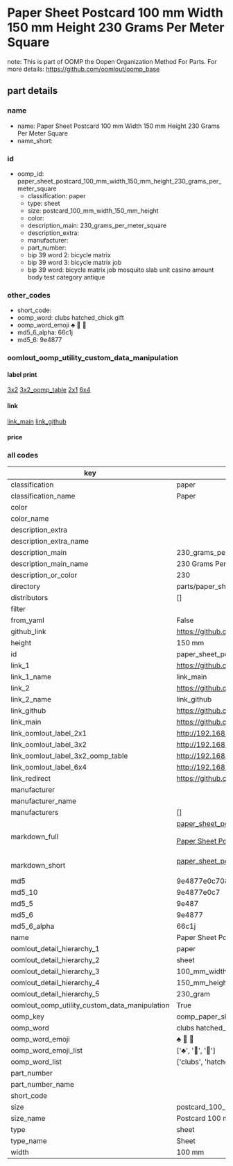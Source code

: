 # Paper Sheet Postcard 100 mm Width 150 mm Height 230 Grams Per Meter Square  

note: This is part of OOMP the Oopen Organization Method For Parts. For more details: https://github.com/oomlout/oomp_base

##  part details
  







### name
* name: Paper Sheet Postcard 100 mm Width 150 mm Height 230 Grams Per Meter Square
* name_short: 
### id
* oomp_id: paper_sheet_postcard_100_mm_width_150_mm_height_230_grams_per_meter_square
  * classification: paper
  * type: sheet
  * size: postcard_100_mm_width_150_mm_height
  * color: 
  * description_main: 230_grams_per_meter_square
  * description_extra: 
  * manufacturer: 
  * part_number: 
  * bip 39 word 2: bicycle matrix
  * bip 39 word 3: bicycle matrix job
  * bip 39 word: bicycle matrix job mosquito slab unit casino amount body test category antique

### other_codes
* short_code: 
* oomp_word: clubs hatched_chick gift
* oomp_word_emoji :clubs: :hatched_chick: :gift:
* md5_6_alpha: 66c1j
* md5_6: 9e4877






### oomlout_oomp_utility_custom_data_manipulation
#### label print
[3x2](http://192.168.1.245:1112/?label=oomp%2066c1j)
[3x2_oomp_table](http://192.168.1.108:1112/?label=oomp%2066c1j)
[2x1](http://192.168.1.242:1112/?label=oomp%2066c1j)
[6x4](http://192.168.1.55:1112/?label=oomp%2066c1j)    

#### link

[link_main](https://github.com/oomlout/oomlout_oomp_version_1_messy/tree/main/parts/paper_sheet_postcard_100_mm_width_150_mm_height_230_grams_per_meter_square) [link_github](https://github.com/oomlout/oomlout_oomp_version_1_messy/tree/main/parts/paper_sheet_postcard_100_mm_width_150_mm_height_230_grams_per_meter_square)                             

#### price







### all codes 
| key | value |  
| --- | --- |  
| classification | paper |  
| classification_name | Paper |  
| color |  |  
| color_name |  |  
| description_extra |  |  
| description_extra_name |  |  
| description_main | 230_grams_per_meter_square |  
| description_main_name | 230 Grams Per Meter Square |  
| description_or_color | 230 |  
| directory | parts/paper_sheet_postcard_100_mm_width_150_mm_height_230_grams_per_meter_square |  
| distributors | [] |  
| filter |  |  
| from_yaml | False |  
| github_link | https://github.com/oomlout/oomlout_oomp_part_src/tree/main/parts/paper_sheet_postcard_100_mm_width_150_mm_height_230_grams_per_meter_square |  
| height | 150 mm |  
| id | paper_sheet_postcard_100_mm_width_150_mm_height_230_grams_per_meter_square |  
| link_1 | https://github.com/oomlout/oomlout_oomp_version_1_messy/tree/main/parts/paper_sheet_postcard_100_mm_width_150_mm_height_230_grams_per_meter_square |  
| link_1_name | link_main |  
| link_2 | https://github.com/oomlout/oomlout_oomp_version_1_messy/tree/main/parts/paper_sheet_postcard_100_mm_width_150_mm_height_230_grams_per_meter_square |  
| link_2_name | link_github |  
| link_github | https://github.com/oomlout/oomlout_oomp_version_1_messy/tree/main/parts/paper_sheet_postcard_100_mm_width_150_mm_height_230_grams_per_meter_square |  
| link_main | https://github.com/oomlout/oomlout_oomp_version_1_messy/tree/main/parts/paper_sheet_postcard_100_mm_width_150_mm_height_230_grams_per_meter_square |  
| link_oomlout_label_2x1 | http://192.168.1.242:1112/?label=oomp%2066c1j |  
| link_oomlout_label_3x2 | http://192.168.1.245:1112/?label=oomp%2066c1j |  
| link_oomlout_label_3x2_oomp_table | http://192.168.1.108:1112/?label=oomp%2066c1j |  
| link_oomlout_label_6x4 | http://192.168.1.55:1112/?label=oomp%2066c1j |  
| link_redirect | https://github.com/oomlout/oomlout_oomp_version_1_messy/tree/main/parts/paper_sheet_postcard_100_mm_width_150_mm_height_230_grams_per_meter_square |  
| manufacturer |  |  
| manufacturer_name |  |  
| manufacturers | [] |  
| markdown_full | [paper_sheet_postcard_100_mm_width_150_mm_height_230_grams_per_meter_square](none)<br>[](none)<br>[Paper Sheet Postcard 100 Mm Width 150 Mm Height 230 Grams Per Meter Square](none)<br><br> |  
| markdown_short | [paper_sheet_postcard_100_mm_width_150_mm_height_230_grams_per_meter_square](none)<br><br> |  
| md5 | 9e4877e0c708046fb6e57900f02248af |  
| md5_10 | 9e4877e0c7 |  
| md5_5 | 9e487 |  
| md5_6 | 9e4877 |  
| md5_6_alpha | 66c1j |  
| name | Paper Sheet Postcard 100 mm Width 150 mm Height 230 Grams Per Meter Square |  
| oomlout_detail_hierarchy_1 | paper |  
| oomlout_detail_hierarchy_2 | sheet |  
| oomlout_detail_hierarchy_3 | 100_mm_width |  
| oomlout_detail_hierarchy_4 | 150_mm_height |  
| oomlout_detail_hierarchy_5 | 230_gram |  
| oomlout_oomp_utility_custom_data_manipulation | True |  
| oomp_key | oomp_paper_sheet_postcard_100_mm_width_150_mm_height_230_grams_per_meter_square |  
| oomp_word | clubs hatched_chick gift |  
| oomp_word_emoji | :clubs: :hatched_chick: :gift: |  
| oomp_word_emoji_list | [':clubs:', ':hatched_chick:', ':gift:'] |  
| oomp_word_list | ['clubs', 'hatched_chick', 'gift'] |  
| part_number |  |  
| part_number_name |  |  
| short_code |  |  
| size | postcard_100_mm_width_150_mm_height |  
| size_name | Postcard 100 mm Width 150 mm Height |  
| type | sheet |  
| type_name | Sheet |  
| width | 100 mm |  
